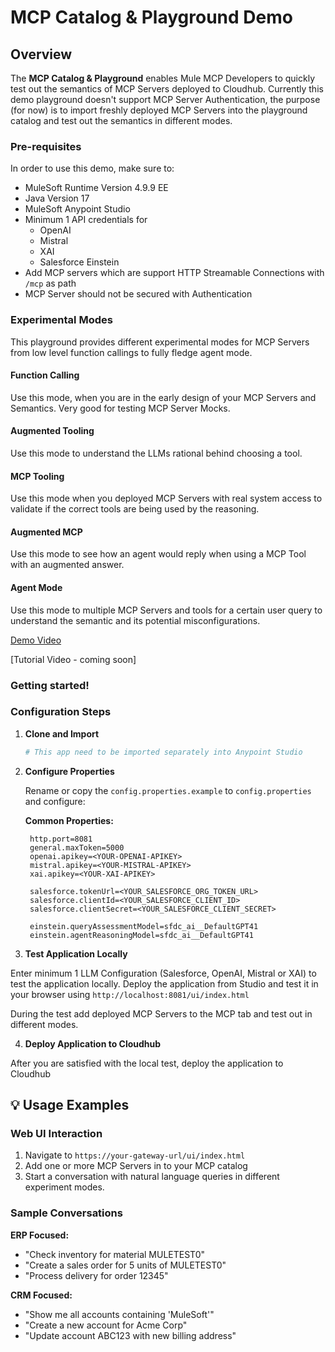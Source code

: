 # MCP Catalog & Playground Demo

## Overview

The **MCP Catalog & Playground** enables Mule MCP Developers to quickly test out the semantics of MCP Servers deployed to Cloudhub. Currently this demo playground doesn't support MCP Server Authentication, the purpose (for now) is to import freshly deployed MCP Servers into the playground catalog and test out the semantics in different modes. 

### Pre-requisites
In order to use this demo, make sure to:
- MuleSoft Runtime Version 4.9.9 EE
- Java Version 17
- MuleSoft Anypoint Studio
- Minimum 1 API credentials for
    - OpenAI
    - Mistral
    - XAI
    - Salesforce Einstein
- Add MCP servers which are support HTTP Streamable Connections with `/mcp` as path
- MCP Server should not be secured with Authentication


### Experimental Modes

This playground provides different experimental modes for MCP Servers from low level function callings to fully fledge agent mode.

#### Function Calling 
Use this mode, when you are in the early design of your MCP Servers and Semantics. Very good for testing MCP Server Mocks. 

#### Augmented Tooling
Use this mode to understand the LLMs rational behind choosing a tool. 

#### MCP Tooling 
Use this mode when you deployed MCP Servers with real system access to validate if the correct tools are being used by the reasoning.

#### Augmented MCP 
Use this mode to see how an agent would reply when using a MCP Tool with an augmented answer.

#### Agent Mode
Use this mode to multiple MCP Servers and tools for a certain user query to understand the semantic and  its potential misconfigurations.


[Demo Video](https://www.youtube.com/watch?v=AkHblt2g99Q)

[Tutorial Video - coming soon]

### Getting started!

### Configuration Steps

1. **Clone and Import**
   ```bash
   # This app need to be imported separately into Anypoint Studio
   ```

2. **Configure Properties**
   
   Rename or copy the `config.properties.example` to `config.properties` and configure:

   **Common Properties:**
   ```properties
    http.port=8081
    general.maxToken=5000
    openai.apikey=<YOUR-OPENAI-APIKEY>
    mistral.apikey=<YOUR-MISTRAL-APIKEY>
    xai.apikey=<YOUR-XAI-APIKEY>

    salesforce.tokenUrl=<YOUR_SALESFORCE_ORG_TOKEN_URL>
    salesforce.clientId=<YOUR_SALESFORCE_CLIENT_ID>
    salesforce.clientSecret=<YOUR_SALESFORCE_CLIENT_SECRET>

    einstein.queryAssessmentModel=sfdc_ai__DefaultGPT41
    einstein.agentReasoningModel=sfdc_ai__DefaultGPT41
   ```
3. **Test Application Locally**

Enter minimum 1 LLM Configuration (Salesforce, OpenAI, Mistral or XAI) to test the application locally. Deploy the application from Studio and test it in your browser using `http://localhost:8081/ui/index.html`   

During the test add deployed MCP Servers to the MCP tab and test out in different modes. 

4. **Deploy Application to Cloudhub**

After you are satisfied with the local test, deploy the application to Cloudhub
   
## 💡 Usage Examples

### Web UI Interaction
1. Navigate to `https://your-gateway-url/ui/index.html`
2. Add one or more MCP Servers in to your MCP catalog
3. Start a conversation with natural language queries in different experiment modes.

### Sample Conversations

**ERP Focused:**
- "Check inventory for material MULETEST0"
- "Create a sales order for 5 units of MULETEST0"  
- "Process delivery for order 12345"

**CRM Focused:**  
- "Show me all accounts containing 'MuleSoft'"
- "Create a new account for Acme Corp"
- "Update account ABC123 with new billing address"


